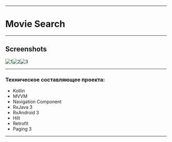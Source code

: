 ____

# Movie Search
____

## Screenshots

![1](https://user-images.githubusercontent.com/75751878/187792732-74f3b61b-cbe4-4c1c-9c17-eae9272d08b6.jpg)![2](https://user-images.githubusercontent.com/75751878/187793067-284600fa-738b-4b62-b0bf-d668078e711d.jpg)![3](https://user-images.githubusercontent.com/75751878/187793075-022901d7-9722-4e4c-bb87-5f5a3ce26a57.jpg)
____

### Техническое составляющее проекта:

- Kotlin
- MVVM
- Navigation Component
- RxJava 3
- RxAndroid 3
- Hilt
- Retrofit
- Paging 3
____
